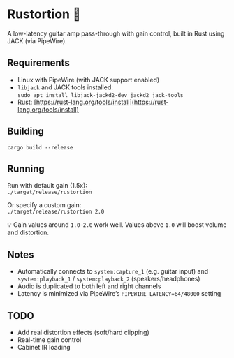 # Rustortion 🎸

A low-latency guitar amp pass-through with gain control, built in Rust using JACK (via PipeWire).

## Requirements

- Linux with PipeWire (with JACK support enabled)
- `libjack` and JACK tools installed:  
  `sudo apt install libjack-jackd2-dev jackd2 jack-tools`
- Rust: [https://rust-lang.org/tools/install](https://rust-lang.org/tools/install)

## Building

`cargo build --release`

## Running

Run with default gain (1.5x):  
`./target/release/rustortion`

Or specify a custom gain:  
`./target/release/rustortion 2.0`

💡 Gain values around `1.0`–`2.0` work well. Values above `1.0` will boost volume and distortion.

## Notes

- Automatically connects to `system:capture_1` (e.g. guitar input) and `system:playback_1` / `system:playback_2` (speakers/headphones)
- Audio is duplicated to both left and right channels
- Latency is minimized via PipeWire’s `PIPEWIRE_LATENCY=64/48000` setting

## TODO

- Add real distortion effects (soft/hard clipping)
- Real-time gain control
- Cabinet IR loading
